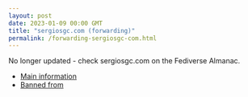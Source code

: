 ```yaml
---
layout: post
date: 2023-01-09 00:00 GMT
title: "sergiosgc.com (forwarding)"
permalink: /forwarding-sergiosgc-com.html
---
```


No longer updated - check sergiosgc.com on the Fediverse Almanac.

* [Main information](https://www.fediversealmanac.com/api/v1/instances/sergiosgc.com)
* [Banned from](https://www.fediversealmanac.com/api/v1/instances/sergiosgc.com/banned_from)

